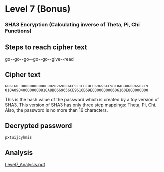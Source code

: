 # Level 7 (Bonus)
### SHA3 Encryption (Calculating inverse of Theta, Pi, Chi Functions)
## Steps to reach cipher text
go--go--go--go--go--give--read
## Cipher text

	606160E8000000008080820269656CE9E1EBEBEE69656CE9818A8B0669656CE9
	010A090400000000818A8B0669656CE9616B69EC00000000606160E800000000

This is the hash value of the password which is created by a toy version of SHA3. This version of SHA3 has only three step mappings: Theta, Pi, Chi. Also, the password is no more than 16 characters.
## Decrypted password
	pxtuijcyhmis
## Analysis

[Level7_Analysis.pdf](./Level7_Analysis.pdf)
